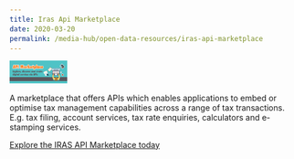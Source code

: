 ```yaml
---
title: Iras Api Marketplace
date: 2020-03-20
permalink: /media-hub/open-data-resources/iras-api-marketplace
---
```



<div style="width:20%;display:flex;flex-wrap:wrap;">
  <div style="flex:20%"><a href="https://apiservices.iras.gov.sg/iras/devportal/" target="_blank"><img alt="IRAS API Marketplace" src="/images/media-hub/open-data-resources/iras-api.jpeg"></a>
  </div>
</div>

A marketplace that offers APIs which enables applications to embed or optimise tax management capabilities across a range of tax transactions. E.g. tax filing, account services, tax rate enquiries, calculators and e-stamping services.

<a href="https://apiservices.iras.gov.sg/iras/devportal/" target="_blank">Explore the IRAS API Marketplace today</a>
